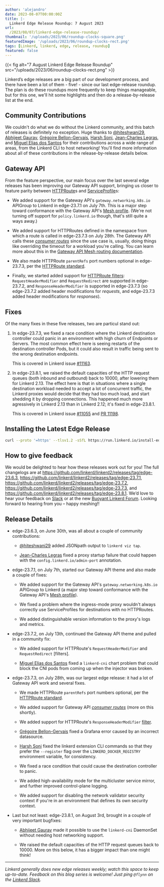 ```yaml
---
author: 'alejandro'
date: 2023-08-07T00:00:00Z
title: |-
  Linkerd Edge Release Roundup: 7 August 2023
url:
  /2023/08/07/linkerd-edge-release-roundup/
thumbnail: '/uploads/2023/06/roundup-clocks-square.png'
featuredImage: '/uploads/2023/06/roundup-clocks-rect.png'
tags: [Linkerd, linkerd, edge, release, roundup]
featured: false
---
```


{{< fig
  alt="7 August Linkerd Edge Release Roundup"
  src="/uploads/2023/06/roundup-clocks-rect.png" >}}

Linkerd’s edge releases are a big part of our development process, and there
have been a lot of them - five! - since our last edge-release roundup. The
plan is do these roundups more frequently to keep things manageable, but for
this one, we'll hit some highlights and then do a release-by-release list at
the end.

## Community Contributions

We couldn't do what we do without the Linkerd community, and this batch of
releases is definitely no exception. Huge thanks to [@hiteshwani29], [Abhijeet
Gaurav], [Grégoire Bellon-Gervais], [Harsh Soni], [Jean-Charles Legras], and
[Miguel Elias dos Santos] for their contributions across a wide range of
areas, from the Linkerd CLI to host networking! You'll find more information
about all of these contributions in the release-by-release details below.

[@hiteshwani29]:https://github.com/hiteshwani29
[Abhijeet Gaurav]:https://github.com/abhijeetgauravm
[Grégoire Bellon-Gervais]:https://github.com/albundy83
[Harsh Soni]:https://github.com/harsh020
[Jean-Charles Legras]:https://github.com/jclegras
[Miguel Elias dos Santos]:https://github.com/migueleliasweb

## Gateway API

From the feature perspective, our main focus over the last several edge
releases has been improving our Gateway API support, bringing us closer to
feature parity between [HTTPRoute]s and [ServiceProfile]s:

- We added support for the Gateway API's `gateway.networking.k8s.io` APIGroup
  to Linkerd in edge-23.7.1 on July 7th. This is a major step toward
  conformance with the Gateway API's [Mesh profile]. (We're not turning off
  support for `policy.linkerd.io` though, that's still quite a ways away.)

- We added support for HTTPRoutes defined in the namespace from which a route
  is called in edge-23.7.3 on July 28th. The Gateway API calls these
  [_consumer routes_][consumer-routes] since the use case is, usually, doing
  things like overriding the timeout for a workload you're calling. You can
  learn more about this in the [Gateway API Mesh routing
  documentation][gamma-routing].

- We also made HTTPRoute `parentRefs` port numbers optional in edge-23.7.3,
  per the [HTTPRoute standard].

- Finally, we started added support for [HTTPRoute filters]:
  `RequestHeaderModifier` and `RequestRedirect` are supported in edge-23.7.2,
  and `ResponseHeaderModifier` is supported in edge-23.7.3 (so edge-23.7.2
  added header modifications for _requests_, and edge-23.7.3 added header
  modifications for _responses_).

[HTTPRoute]:https://gateway-api.sigs.k8s.io/api-types/httproute/
[HTTPRoute standard]:https://gateway-api.sigs.k8s.io/references/spec/#gateway.networking.k8s.io/v1alpha2.HTTPRoute
[ServiceProfile]:https://linkerd.io/2.13/features/service-profiles/
[GEP-1742]:https://gateway-api.sigs.k8s.io/geps/gep-1742/
[consumer-routes]:https://gateway-api.sigs.k8s.io/concepts/glossary/#consumer-route
[gamma-routing]:https://gateway-api.sigs.k8s.io/concepts/gamma/#how-the-gateway-api-works-for-service-mesh
[Mesh profile]:https://gateway-api.sigs.k8s.io/geps/gep-1686/
[HTTPRoute filters]:https://gateway-api.sigs.k8s.io/references/spec/#gateway.networking.k8s.io/v1beta1.HTTPRouteFilter

## Fixes

Of the many fixes in these five releases, two are particul stand out:

1. In edge-23.7.3, we fixed a race condition where the Linkerd destination
   controller could panic in an environment with high churn of Endpoints or
   Servers. The most common effect here is seeing restarts of the destination
   controller Pods, but it could also result in traffic being sent to the
   wrong destination endpoints.

   This is covered in Linkerd issue [#11163].

2. In edge-23.8.1, we raised the default capacities of the HTTP request queues
   (both inbound and outbound) back to 10000, after lowering them for Linkerd
   2.13. The effect here is that in situations where a single destination
   workload needed to accept a lot of concurrent traffic, the Linkerd proxies
   would decide that they had too much load, and start shedding it by dropping
   connections. This happened much more agressively in Linkerd 2.13 than in
   Linkerd 2.12; it's fixed in edge-23.8.1.

   This is covered in Linkerd issue [#11055] and [PR 11198].

[#11163]:https://github.com/linkerd/linkerd2/issues/11163
[#11055]:https://github.com/linkerd/linkerd2/issues/11055
[PR 11198]:https://github.com/linkerd/linkerd2/pull/11198

## Installing the Latest Edge Release

```bash
curl --proto '=https' --tlsv1.2 -sSfL https://run.linkerd.io/install-edge | sh
```

## How to give feedback

We would be delighted to hear how these releases work out for you! The full
changelogs are at
<https://github.com/linkerd/linkerd2/releases/tag/edge-23.6.3>,
<https://github.com/linkerd/linkerd2/releases/tag/edge-23.7.1>,
<https://github.com/linkerd/linkerd2/releases/tag/edge-23.7.2>,
<https://github.com/linkerd/linkerd2/releases/tag/edge-23.7.3>, and
<https://github.com/linkerd/linkerd2/releases/tag/edge-23.8.1>. We’d love to
hear your feedback on [Slack](https://slack.linkerd.io) or at the new [Buoyant
Linkerd Forum](https://linkerd.buoyant.io). Looking forward to hearing from
you – happy meshing!!

[Service Mesh Academy episode about startup]: https://buoyant.io/service-mesh-academy/what-really-happens-at-startup

## Release Details

- edge-23.6.3, on June 30th, was all about a couple of community contributions:

  - [@hiteshwani29] added JSONpath output to `linkerd viz tap`.

  - [Jean-Charles Legras] fixed a proxy startup failure that could happen with
    the `config.linkerd.io/admin-port` annotation.

- edge-23.7.1, on July 7th, started our Gateway API theme and also made a
  couple of fixes:

  - We added support for the Gateway API's `gateway.networking.k8s.io`
    APIGroup to Linkerd (a major step toward conformance with the Gateway
    API's [Mesh profile]).

  - We fixed a problem where the ingress-mode proxy wouldn't always correctly
    use ServiceProfiles for destinations with no HTTPRoutes.

  - We added distinguishable version information to the proxy's logs and metrics.

- edge-23.7.2, on July 13th, continued the Gateway API theme and pulled in a
  community fix:

  - We added support for HTTPRoute's `RequestHeaderModifier` and
    `RequestRedirect` [filters].

  - [Miguel Elias dos Santos] fixed a `linkerd-cni` chart problem that could
    block the CNI pods from coming up when the injector was broken.

- edge-23.7.3, on July 28th, was our largest edge release: it had a lot of
  Gateway API work and several fixes.

  - We made HTTPRoute `parentRefs` port numbers optional, per the [HTTPRoute
    standard].

  - We added support for Gateway API [_consumer routes_][consumer-routes]
    (more on this shortly).

  - We added support for HTTPRoute's `ResponseHeaderModifier`
    [filter][HTTPRoute filters].

  - [Grégoire Bellon-Gervais] fixed a Grafana error caused by an incorrect
    datasource.

  - [Harsh Soni] fixed the linkerd extension CLI commands so that they prefer
    the `--register` flag over the `LINKERD_DOCKER_REGISTRY` environment
    variable, for consistency.

  - We fixed a race condition that could cause the destination controller to
    panic.

  - We added high-availability mode for the multicluster service mirror, and
    further improved control-plane logging.

  - We added support for disabling the network validator security context if
    you're in an environment that defines its own security context.

- Last but not least: edge-23.8.1, on August 3rd, brought in a couple of
  very important bugfixes:

  - [Abhijeet Gaurav] made it possible to use the `linkerd-cni` DaemonSet
    without needing host networking support.

  - We raised the default capacities of the HTTP request queues back to
    10000. More on this below, it has a bigger impact than one might think!

----

_Linkerd generally does new edge releases weekly; watch this space to keep up-to-date. Feedback on this blog series is welcome! Just ping `@flynn` on the [Linkerd Slack](https://slack.linkerd.io)._
